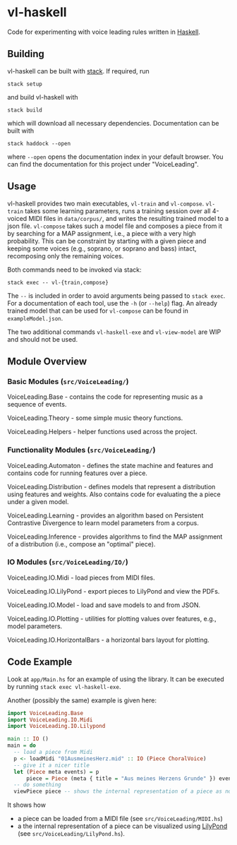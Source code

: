 # vl-haskell

Code for experimenting with voice leading rules written in [Haskell](https://www.haskell.org/).

## Building

vl-haskell can be built with [stack](https://docs.haskellstack.org/en/stable/README/).
If required, run

    stack setup

and build vl-haskell with

    stack build

which will download all necessary dependencies.
Documentation can be built with

    stack haddock --open

where `--open` opens the documentation index in your default browser.
You can find the documentation for this project under "VoiceLeading".

## Usage

vl-haskell provides two main executables, `vl-train` and `vl-compose`.
`vl-train` takes some learning parameters, runs a training session over
all 4-voiced MIDI files in `data/corpus/`, and writes the resulting trained model
to a json file.
`vl-compose` takes such a model file and composes a piece from it by
searching for a MAP assignment, i.e., a piece with a very high probability.
This can be constraint by starting with a given piece and keeping some voices
(e.g., soprano, or soprano and bass) intact, recomposing only the remaining voices.

Both commands need to be invoked via stack:

    stack exec -- vl-{train,compose}

The `--` is included in order to avoid arguments being passed to `stack exec`.
For a documentation of each tool, use the `-h` (or `--help`) flag.
An already trained model that can be used for `vl-compose` can be found in `exampleModel.json`.

The two additional commands `vl-haskell-exe` and `vl-view-model`
are WIP and should not be used.

## Module Overview

### Basic Modules (`src/VoiceLeading/`)

VoiceLeading.Base - contains the code for representing music as
a sequence of events.

VoiceLeading.Theory - some simple music theory functions.

VoiceLeading.Helpers - helper functions used across the project.

### Functionality Modules (`src/VoiceLeading/`)

VoiceLeading.Automaton - defines the state machine and features
and contains code for running features over a piece.

VoiceLeading.Distribution - defines models that represent a
distribution using features and weights.
Also contains code for evaluating the a piece under a given model.

VoiceLeading.Learning - provides an algorithm based on
Persistent Contrastive Divergence to learn model parameters from a corpus.

VoiceLeading.Inference - provides algorithms to find the
MAP assignment of a distribution (i.e., compose an "optimal" piece).

### IO Modules (`src/VoiceLeading/IO/`)

VoiceLeading.IO.Midi - load pieces from MIDI files.

VoiceLeading.IO.LilyPond - export pieces to LilyPond and view the PDFs.

VoiceLeading.IO.Model - load and save models to and from JSON.

VoiceLeading.IO.Plotting - utilities for plotting values over features,
e.g., model parameters.

VoiceLeading.IO.HorizontalBars - a horizontal bars layout for plotting.

## Code Example

Look at `app/Main.hs` for an example of using the library.
It can be executed by running `stack exec vl-haskell-exe`.

Another (possibly the same) example is given here:
```haskell
import VoiceLeading.Base
import VoiceLeading.IO.Midi
import VoiceLeading.IO.Lilypond

main :: IO ()
main = do
  -- load a piece from Midi
  p <- loadMidi "01AusmeinesHerz.mid" :: IO (Piece ChoralVoice)
  -- give it a nicer title
  let (Piece meta events) = p
      piece = Piece (meta { title = "Aus meines Herzens Grunde" }) events
  -- do something
  viewPiece piece -- shows the internal representation of a piece as notes
```
It shows how
* a piece can be loaded from a MIDI file (see `src/VoiceLeading/MIDI.hs`)
* a the internal representation of a piece can be visualized using
  [LilyPond](http://lilypond.org/) (see `src/VoiceLeading/LilyPond.hs`).
